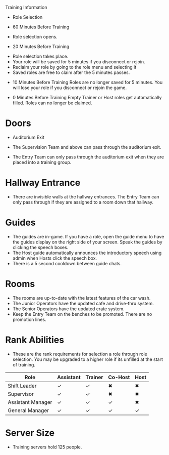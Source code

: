 ﻿Training Information
- Role Selection

* 60 Minutes Before Training
- Role selection opens.


* 20 Minutes Before Training 
- Role selection takes place.
- Your role will be saved for 5 minutes if you disconnect or rejoin.
- Reclaim your role by going to the role menu and selecting it 
- Saved roles are free to claim after the 5 minutes passes. 


* 10 Minutes Before Training
Roles are no longer saved for 5 minutes. 
You will lose your role if you disconnect or rejoin the game. 


* 0 Minutes Before Training
Empty Trainer or Host roles get automatically filled.
Roles can no longer be claimed. 


# Doors
- Auditorium Exit


- The Supervision Team and above can pass through the auditorium exit.
- The Entry Team can only pass through the auditorium exit when they are placed into a training group. 


# Hallway Entrance
  

- There are invisible walls at the hallway entrances. The Entry Team can only pass through if they are assigned to a room down that hallway. 


# Guides
- The guides are in-game. If you have a role, open the guide menu to have the guides display on the right side of your screen. Speak the guides by clicking the speech boxes. 
- The Host guide automatically announces the introductory speech using admin when Hosts click the speech box. 
- There is a 5 second cooldown between guide chats. 

# Rooms
- The rooms are up-to-date with the latest features of the car wash. 
- The Junior Operators have the updated cafe and drive-thru system.
- The Senior Operators have the updated crate system.
- Keep the Entry Team on the benches to be promoted. There are no promotion lines. 

# Rank Abilities
- These are the rank requirements for selection a role through role selection. You may be upgraded to a higher role if its unfilled at the start of training. 


| Role | Assistant | Trainer | Co-Host | Host |
| ---- | --------- | ------- | ------- | ---- |
Shift Leader|✓|✓|✖|✖
Supervisor|✓|✓|✖|✖|
Assistant Manager|✓|✓|✓|✖
General Manager|✓|✓|✓|✓
	

# Server Size
- Training servers hold 125 people.
